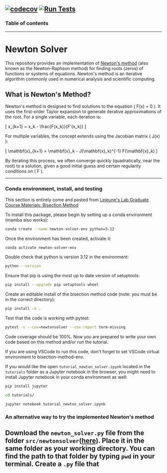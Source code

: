 
[![codecov](https://codecov.io/gh/sarajahedazad/Newton-Solver/graph/badge.svg?token=gjTEpB0RtP)](https://codecov.io/gh/sarajahedazad/Newton-Solver)
[![Run Tests](https://github.com/sarajahedazad/Newton-Solver/actions/workflows/test.yml/badge.svg)](https://github.com/sarajahedazad/Newton-Solver/actions/workflows/test.yml)
---
### Table of contents


---
# Newton Solver

This repository provides an implementation of [Newton's method](https://en.wikipedia.org/wiki/Newton%27s_method) (also known as the Newton–Raphson method) for finding roots (zeros) of functions or systems of equations. Newton's method is an iterative algorithm commonly used in numerical analysis and scientific computing.

## What is Newton's Method?

Newton's method is designed to find solutions to the equation \( F(x) = 0 \). It uses the first-order Taylor expansion to generate iterative approximations of the root. For a single variable, each iteration is:

\[
x_{k+1} = x_k - \frac{F(x_k)}{F'(x_k)}
\]

For multiple variables, the concept extends using the Jacobian matrix \( J(x) \):

\[
\mathbf{x}_{k+1} = \mathbf{x}_k - J(\mathbf{x}_k)^{-1} F(\mathbf{x}_k)
\]

By iterating this process, we often converge quickly (quadratically, near the root) to a solution, given a good initial guess and certain regularity conditions on \( F \).


---

### Conda environment, install, and testing <a name="install"></a>
This section is entirely come and pasted from [Lejeune's Lab Graduate Course Materials: Bisection Method](https://github.com/Lejeune-Lab-Graduate-Course-Materials/bisection-method.git)

To install this package, please begin by setting up a conda environment (mamba also works):
```bash
conda create --name newton-solver-env python=3.12
```
Once the environment has been created, activate it:

```bash
conda activate newton-solver-env
```
Double check that python is version 3.12 in the environment:
```bash
python --version
```
Ensure that pip is using the most up to date version of setuptools:
```bash
pip install --upgrade pip setuptools wheel
```
Create an editable install of the bisection method code (note: you must be in the correct directory):
```bash
pip install -e .
```
Test that the code is working with pytest:
```bash
pytest -v --cov=newtonsolver --cov-report term-missing
```
Code coverage should be 100%. Now you are prepared to write your own code based on this method and/or run the tutorial. 


If you are using VSCode to run this code, don't forget to set VSCode virtual environment to bisection-method-env.

If you would like the open `tutorial_newton_solver.ipynb` located in the `tutorials` folder as a Jupyter notebook in the browser, you might need to install Jupyter notebook in your conda environment as well:
```bash
pip install jupyter
```
```bash
cd tutorials/
```
```bash
jupyter notebook tutorial_newton_solver.ipynb
```
### An alternative way to try the implemented Newton's method
Download the `newton_solver.py` file from the folder `src/newtonsolver`([here](https://github.com/sarajahedazad/Newton-Solver/tree/main/src/newtonsolver)). Place it in the same folder as your working directory. You can find the path to that folder by typing `pwd` in your terminal. Create a `.py` file that 
---
